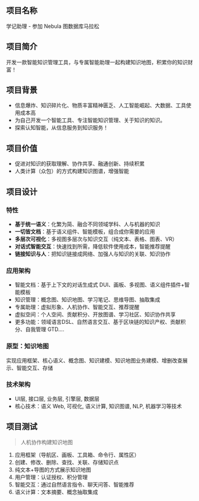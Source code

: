 
## 项目名称

学记助理 - 参加 Nebula 图数据库马拉松

## 项目简介

开发一款智能知识管理工具，与专属智能助理一起构建知识地图，积累你的知识财富！

## 项目背景

- 信息爆炸、知识碎片化、物质丰富精神匮乏、人工智能崛起、大数据、工具使用成本高
- 为自己开发一个智能工具、专注智能知识管理、关于知识的知识。
- 探索认知智能，从信息服务到知识服务！

## 项目价值

- 促进对知识的获取理解、协作共享、融通创新、持续积累
- 人类计算（众包）的方式构建知识图谱，增强智能

## 项目设计

### 特性

- **基于统一语义**：化繁为简、融合不同领域学科、人与机器的知识
- **一切皆文档**：基于语义组件、智能模板，组合成你需要的应用
- **多层次可视化**：多视图多层次与知识交互（纯文本、表格、图表、VR）
- **对话式智能交互**：快速找到所需，降低软件使用成本，智能推荐提醒
- **链接知识与人**：把知识链接成网络、加强人与知识的关联、知识协作

### 应用架构

- 智能文档：基于上下文的对话生成式 DUI、画板、多视图、语义组件插件+智能模板
- 知识管理：概念图、知识地图、学习笔记、思维导图、抽取集成
- 专属助理：虚拟形象、人机协作、智能交互、推荐提醒
- 虚拟空间：个人空间、贡献积分、开放图谱、学习社区、知识协作共享
- 更多功能：领域语言DSL、自然语言交互、基于区块链的知识产权、贡献积分、自我管理 GTD....

### 原型：知识地图

实现应用框架、核心语义、概念图、知识建模、知识地图业务建模、增删改查展示、智能交互、存储

### 技术架构

- UI层, 接口层, 业务层, 引擎层, 数据层
- 核心技术：语义 Web, 可视化, 语义计算, 知识图谱, NLP, 机器学习等技术

## 项目测试

> 人机协作构建知识地图

1. 应用框架（导航区、画板、工具箱、命令行、属性区）
2. 创建、修改、删除、查找、关联、存储知识点
3. 纯文本+导图的方式展示知识地图
4. 用户管理：认证授权、积分管理
5. 智能交互：通过自然语言指令、聊天问答、智能推荐
6. 语义计算：文本摘要、概念抽取集成
